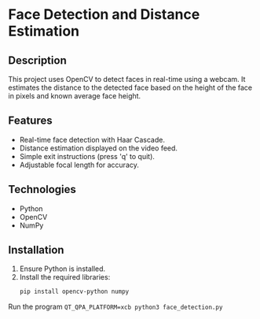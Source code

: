 # Face Detection and Distance Estimation

## Description
This project uses OpenCV to detect faces in real-time using a webcam. It estimates the distance to the detected face based on the height of the face in pixels and known average face height.

## Features
- Real-time face detection with Haar Cascade.
- Distance estimation displayed on the video feed.
- Simple exit instructions (press 'q' to quit).
- Adjustable focal length for accuracy.

## Technologies
- Python
- OpenCV
- NumPy

## Installation
1. Ensure Python is installed.
2. Install the required libraries:
   ```bash
   pip install opencv-python numpy
Run the program `QT_QPA_PLATFORM=xcb python3 face_detection.py`
